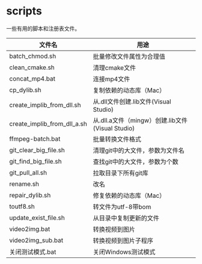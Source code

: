 # scripts

一些有用的脚本和注册表文件。

| 文件名                      | 用途                                             |
| --------------------------- | ------------------------------------------------ |
| batch_chmod.sh              | 批量修改文件属性为合理值                         |
| clean_cmake.sh              | 清理cmake文件                                    |
| concat_mp4.bat              | 连接mp4文件                                      |
| cp_dylib.sh                 | 复制依赖的动态库（Mac）                          |
| create_implib_from_dll.sh   | 从.dll文件创建.lib文件(Visual Studio)            |
| create_implib_from_dll_a.sh | 从.dll.a文件（mingw）创建.lib文件(Visual Studio) |
| ffmpeg-batch.bat            | 批量转换文件格式                                 |
| git_clear_big_file.sh       | 清理git中的大文件，参数为文件名                  |
| git_find_big_file.sh        | 查找git中的大文件，参数为个数                    |
| git_pull_all.sh             | 拉取目录下所有git库                              |
| rename.sh                   | 改名                                             |
| repair_dylib.sh             | 修复依赖的动态库（Mac）                          |
| toutf8.sh                   | 转文件为utf-8带bom                               |
| update_exist_file.sh        | 从目录中复制更新的文件                            |
| video2img.bat               | 转换视频到图片                                   |
| video2img_sub.bat           | 转换视频到图片子程序                             |
| 关闭测试模式.bat            | 关闭Windows测试模式                              |
